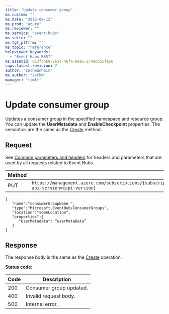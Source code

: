 ```yaml
---
title: "Update consumer group"
ms.custom: ""
ms.date: "2016-08-12"
ms.prod: "azure"
ms.reviewer: ""
ms.service: "event-hubs"
ms.suite: ""
ms.tgt_pltfrm: ""
ms.topic: "reference"
helpviewer_keywords: 
  - "Event Hubs REST"
ms.assetid: 613fcbb9-263c-46fa-8ee5-274ebc55fe50
caps.latest.revision: 7
author: "sethmanheim"
ms.author: "sethm"
manager: "timlt"
---
```

# Update consumer group
Updates a consumer group in the specified namespace and resource group. You can update the **UserMetadata** and **EnableCheckpoint** properties. The semantics are the same as the [Create](create-consumer-group1.md) method.  
  
## Request  
 See [Common parameters and headers](consumer-groups.md#bk_common) for headers and parameters that are used by all requests related to Event Hubs.  
  
|Method|Request URI|  
|------------|-----------------|  
|PUT|`https://management.azure.com/subscriptions/{subscriptionId}/resourceGroups/{resourceGroupName}/providers/Microsoft.EventHub/namespaces/{namespaceName}/eventhubs/{eventHubName}/consumergroups/{consumerGroupName}?api-version={api-version}`|  
  
```  
{    
   "name":"consumerGroupName ",  
   "type":"Microsoft.EventHub/ConsumerGroups",  
   "location":"someLocation",  
   "properties":{    
      "UserMetadata": “userMetaData”  
   }  
}  
```  
  
## Response  
 The response body is the same as the [Create](create-consumer-group1.md) operation.  
  
 **Status code:**  
  
|Code|Description|  
|----------|-----------------|  
|200|Consumer group updated.|  
|400|Invalid request body.|  
|500|Internal error.|